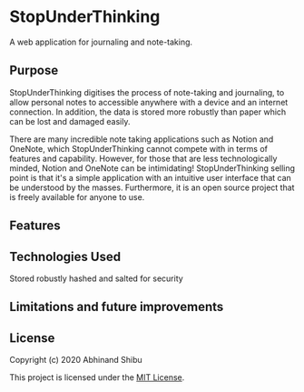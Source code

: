 # StopUnderThinking

A web application for journaling and note-taking.

## Purpose

StopUnderThinking digitises the process of note-taking and journaling, to allow personal notes to accessible anywhere with a device and an internet connection. In addition, the data is stored more robustly than paper which can be lost and damaged easily.

There are many incredible note taking applications such as Notion and OneNote, which StopUnderThinking cannot compete with in terms of features and capability. However, for those that are less technologically minded, Notion and OneNote can be intimidating! StopUnderThinking selling point is that it's a simple application with an intuitive user interface that can be understood by the masses. Furthermore, it is an open source project that is freely available for anyone to use.

## Features

## Technologies Used

Stored robustly hashed and salted for security

## Limitations and future improvements

## License

Copyright (c) 2020 Abhinand Shibu

This project is licensed under the [MIT License](License).
